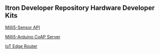 ## Itron Developer Repository Hardware Developer Kits
[Milli5-Sensor API](Milli5-Sensor%20API)

[Milli5-Arduino CoAP Server](Milli5-Arduino%20CoAP%20Server)

[IoT Edge Router](IoT_Router_BLE)
